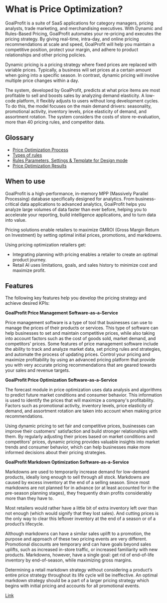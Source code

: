 # What is Price Optimization?

GoalProfit is a suite of SaaS applications for category managers, pricing analysts, trade marketing, and merchandising executives. With Dynamic and Rules-Based Pricing, GoalProfit automates your re-pricing and executes the pricing strategy. By giving real-time, intra-day, and online pricing recommendations at scale and speed, GoalProfit will help you maintain a competitive position, protect your margin, and adhere to product relationships and other pricing policies.

Dynamic pricing is a pricing strategy where fixed prices are replaced with variable prices. Typically, a business will set prices at a certain amount when going into a specific season. In contrast, dynamic pricing will involve multiple price changes within a day.

The system, developed by GoalProfit, predicts at what price items are most profitable to sell and boosts sales by analyzing demand elasticity. A low-code platform, it flexibly adjusts to users without long development cycles. To do this, the model focuses on the main demand drivers: seasonality, promotional activity, inventory levels, price elasticity of demand, and assortment rotation. The system considers the costs of store re-evaluation, more than 40 pricing rules, and competitor data.

## Glossary

* [Price Optimization Process](optimization/)
* [Types of rules](rules/)
* [Rules Parameters, Settings & Template for Design mode](parameters/)
* [Price Optimization Results](output/)



## **When to use**

GoalProfit is a high-performance, in-memory MPP (Massively Parallel Processing) database specifically designed for analytics. From business-critical data applications to advanced analytics, GoalProfit helps you analyze large volumes of data faster than ever before, helping you to accelerate your reporting, build intelligence applications, and to turn data into value.

Pricing solutions enable retailers to maximize GMROI (Gross Margin Return on Investment) by setting optimal initial prices, promotions, and markdowns.

Using pricing optimization retailers get:

- Integrating planning with pricing enables a retailer to create an optimal product journey.
- Retail AI uses limitations, goals, and sales history to minimize cost and maximize profit. 


## **Features**

The following key features help you develop the pricing strategy and achieve desired KPIs: 

**GoalProfit Price Management Software-as-a-Service**

Price management software is a type of tool that businesses can use to manage the prices of their products or services. This type of software can help businesses to set and maintain competitive prices, while also taking into account factors such as the cost of goods sold, market demand, and competitors' prices. Some features of price management software include the ability to track and analyze market data, set pricing rules and strategies, and automate the process of updating prices. Control your pricing and maximize profitability by using an advanced pricing platform that provide you with very accurate pricing recommendations that are geared towards your sales and revenue targets.

**GoalProfit Price Optimization Software-as-a-Service**

The forecast module in price optimization uses data analysis and algorithms to predict future market conditions and consumer behavior. This information is used to identify the prices that will maximize a company's profitability. Factors such as promotional activity, inventory levels, price elasticity of demand, and assortment rotation are taken into account when making price recommendations.

Using dynamic pricing to set fair and competitive prices, businesses can improve their customers' satisfaction and build stronger relationships with them. By regularly adjusting their prices based on market conditions and competitors' prices, dynamic pricing provides valuable insights into market trends and consumer behavior, which can help businesses make more informed decisions about their pricing strategies.

**GoalProfit Markdown Optimization Software-as-a-Service**

Markdowns are used to temporarily increase demand for low-demand products, ideally long enough to sell through all stock. Markdowns are caused by excess inventory at the end of a selling season. Since most markdowns are not planned for in advance (or at least accounted for in the pre-season planning stages), they frequently drain profits considerably more than they have to.

Most retailers would rather have a little bit of extra inventory left over than not enough (which would signify that they lost sales). And cutting prices is the only way to clear this leftover inventory at the end of a season or of a product’s lifecycle.

Although markdowns can have a similar sales uplift to a promotion, the purpose and approach of these two pricing events are very different. Promotional discounts are temporary and can have goals beyond sales uplifts, such as increased in-store traffic, or increased familiarity with new products. Markdowns, however, have a single goal: get rid of end-of-life inventory by end-of-season, while maximizing gross margins.

Determining a retail markdown strategy without considering a product’s entire price strategy throughout its life cycle will be ineffective. An optimal markdown strategy should be a part of a larger pricing strategy which begins with initial pricing and accounts for all promotional events.


[Link](optimization/#types-of-rules)
